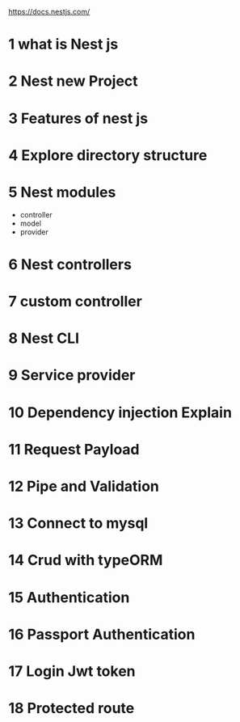 https://docs.nestjs.com/

# 1 what is  Nest js 

# 2 Nest new Project 

# 3 Features of nest js 

# 4 Explore directory structure 

# 5 Nest modules
 - controller 
 - model 
 - provider  

# 6 Nest controllers 

# 7 custom controller

# 8 Nest CLI

# 9 Service provider 

# 10 Dependency injection Explain 

# 11 Request Payload 

# 12 Pipe and Validation 

# 13 Connect to mysql

# 14 Crud with typeORM

# 15 Authentication 

# 16 Passport Authentication 

# 17 Login Jwt token 

# 18 Protected route 


